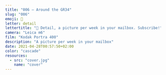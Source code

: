 ```yaml
---
title: "006 — Around the GR34"
slug: "006"
emoji: 👀
letter: detail
lettertitle: "👀 Detail, a picture per week in your mailbox. Subscribe!"
camera: "Leica m6"
film: "Kodak Portra 400"
description: "A picture per week in your mailbox"
date: 2021-04-28T00:57:50+02:00
color: "cascade"
resources:
  - src: "cover.jpg"
    name: "cover"
---
```

